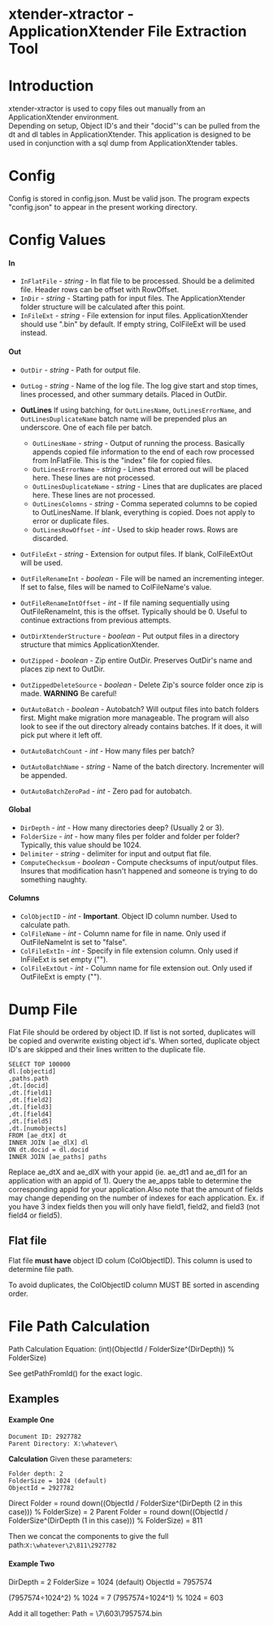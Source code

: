 xtender-xtractor - ApplicationXtender File Extraction Tool
=================
# Introduction #
xtender-xtractor is used to copy files out manually from an ApplicationXtender environment.  
Depending on setup, Object ID's and their "docid"'s can be pulled from the
dt and dl tables in ApplicationXtender.  This application is designed to be used in conjunction
with a sql dump from ApplicationXtender tables.

# Config #
Config is stored in config.json.  Must be valid json.  The program expects "config.json" to appear in the present working directory.  

# Config Values #
#### In ####
* `InFlatFile` - *string* - In flat file to be processed.  Should be a delimited file.  Header rows can be offset with RowOffset.
* `InDir` - *string* - Starting path for input files.  The ApplicationXtender folder structure will be calculated after this point.
* `InFileExt` - *string* - File extension for input files.  ApplicationXtender should use ".bin" by default.  If empty string, ColFileExt will be used instead.  

#### Out ####
* `OutDir` - *string* -  Path for output file.
* `OutLog` - *string* - Name of the log file.  The log give start and stop times, lines processed, and other summary details.  Placed in OutDir.
* **OutLines** If using batching, for `OutLinesName`, `OutLinesErrorName`, and `OutLinesDuplicateName` batch name will be prepended plus an underscore.  One of each file per batch.   
  * `OutLinesName` - *string* - Output of running the process.  Basically appends copied file information to the end of each row processed from InFlatFile.  This is the "index" file for copied files.
  * `OutLinesErrorName` - *string* - Lines that errored out will be placed here.  These lines are not processed.
  * `OutLinesDuplicateName` - *string* - Lines that are duplicates are placed here.  These lines are not processed.
  * `OutLinesColomns` - *string* - Comma seperated columns to be copied to OutLinesName.  If blank, everything is copied. Does not apply to error or duplicate files.
  * `OutLinesRowOffset`  - *int* - Used to skip header rows. Rows are discarded.  


* `OutFileExt` - *string* - Extension for output files.  If blank, ColFileExtOut will be used.
* `OutFileRenameInt` - *boolean* - File will be named an incrementing integer.  If set to false, files will be named to ColFileName's value.
* `OutFileRenameIntOffset` - *int* - If file naming sequentially using OutFileRenameInt, this is the offset. Typically should be 0.  Useful to continue extractions from previous attempts.  
* `OutDirXtenderStructure` - *boolean* - Put output files in a directory structure that mimics ApplicationXtender.
* `OutZipped` - *boolean* - Zip entire OutDir.  Preserves OutDir's name and places zip next to OutDir.    
* `OutZippedDeleteSource` - *boolean* - Delete Zip's source folder once zip is made.  **WARNING** Be careful!  


* `OutAutoBatch` - *boolean* - Autobatch?  Will output files into batch folders first.  Might make migration more manageable.  The program will also look to see if the out directory already contains batches.  If it does, it will pick put where it left off.
* `OutAutoBatchCount` - *int* - How many files per batch?
* `OutAutoBatchName` - *string* -  Name of the batch directory.  Incrementer will be appended.  
* `OutAutoBatchZeroPad` - *int* - Zero pad for autobatch.

#### Global ####
* `DirDepth` - *int* - How many directories deep?  (Usually 2 or 3).
* `FolderSize` - *int* - how many files per folder and folder per folder?  Typically, this value should be 1024.
* `Delimiter` - *string* - delimiter for input and output flat file.  
* `ComputeChecksum` - *boolean* - Compute checksums of input/output files.  Insures that modification hasn't happened and someone is trying to do something naughty.  

#### Columns ####
* `ColObjectID` - *int* - **Important**.  Object ID column number.  Used to calculate path.  
* `ColFileName` - *int* - Column name for file in name.  Only used if OutFileNameInt is set to "false".
* `ColFileExtIn` - *int* - Specify in file extension column.  Only used if InFileExt is set empty ("").
* `ColFileExtOut` - *int* - Column name for file extension out.  Only used if OutFileExt is empty ("").



# Dump File #
Flat File should be ordered by object ID.  If list is not sorted, duplicates will be copied and overwrite existing object id's.  When sorted,  duplicate object ID's are skipped and their lines written to the duplicate file.

```
SELECT TOP 100000
dl.[objectid]
,paths.path
,dt.[docid]
,dt.[field1]
,dt.[field2]
,dt.[field3]
,dt.[field4]
,dt.[field5]
,dt.[numobjects]
FROM [ae_dtX] dt
INNER JOIN [ae_dlX] dl
ON dt.docid = dl.docid
INNER JOIN [ae_paths] paths
```

Replace ae_dtX and ae_dlX with your appid (ie. ae_dt1 and ae_dl1 for an application with an appid of 1). Query the ae_apps table to determine the corresponding appid for your application.Also note that the amount of fields may change depending on the number of indexes for each application. Ex. if you have 3 index fields then you will only have field1, field2, and field3 (not field4 or field5).

## Flat file ##
Flat file **must have** object ID colum (ColObjectID).  This column is used to determine file path.  

To avoid duplicates, the ColObjectID column MUST BE sorted in ascending order.  

# File Path Calculation #
Path Calculation Equation: (int)(ObjectId / FolderSize^(DirDepth)) % FolderSize)

See getPathFromId() for the exact logic.  

## Examples ##

#### Example One ####
```
Document ID: 2927782
Parent Directory: X:\whatever\
```
**Calculation** Given these parameters:
```
Folder depth: 2
FolderSize = 1024 (default)
ObjectId = 2927782
```

Direct Folder = round down((ObjectId / FolderSize^(DirDepth (2 in this case))) % FolderSize) = 2
Parent Folder = round down((ObjectId / FolderSize^(DirDepth (1 in this case))) % FolderSize) = 811

Then we concat the components to give the full path:`X:\whatever\2\811\2927782`

#### Example Two ####
DirDepth = 2
FolderSize = 1024 (default)
ObjectId = 7957574

(7957574÷1024^2) % 1024 = 7
(7957574÷1024^1) % 1024 = 603

Add it all together:
Path = \7\603\7957574.bin
